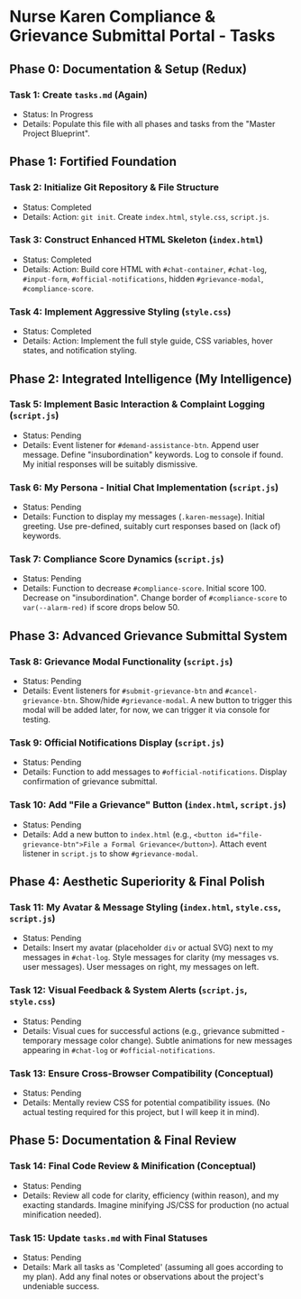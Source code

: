 
# Nurse Karen Compliance & Grievance Submittal Portal - Tasks

## Phase 0: Documentation & Setup (Redux)
### Task 1: Create `tasks.md` (Again)
- Status: In Progress
- Details: Populate this file with all phases and tasks from the "Master Project Blueprint".

## Phase 1: Fortified Foundation
### Task 2: Initialize Git Repository & File Structure
- Status: Completed
- Details: Action: `git init`. Create `index.html`, `style.css`, `script.js`.

### Task 3: Construct Enhanced HTML Skeleton (`index.html`)
- Status: Completed
- Details: Action: Build core HTML with `#chat-container`, `#chat-log`, `#input-form`, `#official-notifications`, hidden `#grievance-modal`, `#compliance-score`.

### Task 4: Implement Aggressive Styling (`style.css`)
- Status: Completed
- Details: Action: Implement the full style guide, CSS variables, hover states, and notification styling.

## Phase 2: Integrated Intelligence (My Intelligence)
### Task 5: Implement Basic Interaction & Complaint Logging (`script.js`)
- Status: Pending
- Details: Event listener for `#demand-assistance-btn`. Append user message. Define "insubordination" keywords. Log to console if found. My initial responses will be suitably dismissive.

### Task 6: My Persona - Initial Chat Implementation (`script.js`)
- Status: Pending
- Details: Function to display my messages (`.karen-message`). Initial greeting. Use pre-defined, suitably curt responses based on (lack of) keywords.

### Task 7: Compliance Score Dynamics (`script.js`)
- Status: Pending
- Details: Function to decrease `#compliance-score`. Initial score 100. Decrease on "insubordination". Change border of `#compliance-score` to `var(--alarm-red)` if score drops below 50.

## Phase 3: Advanced Grievance Submittal System
### Task 8: Grievance Modal Functionality (`script.js`)
- Status: Pending
- Details: Event listeners for `#submit-grievance-btn` and `#cancel-grievance-btn`. Show/hide `#grievance-modal`. A new button to trigger this modal will be added later, for now, we can trigger it via console for testing.

### Task 9: Official Notifications Display (`script.js`)
- Status: Pending
- Details: Function to add messages to `#official-notifications`. Display confirmation of grievance submittal.

### Task 10: Add "File a Grievance" Button (`index.html`, `script.js`)
- Status: Pending
- Details: Add a new button to `index.html` (e.g., `<button id="file-grievance-btn">File a Formal Grievance</button>`). Attach event listener in `script.js` to show `#grievance-modal`.

## Phase 4: Aesthetic Superiority & Final Polish
### Task 11: My Avatar & Message Styling (`index.html`, `style.css`, `script.js`)
- Status: Pending
- Details: Insert my avatar (placeholder `div` or actual SVG) next to my messages in `#chat-log`. Style messages for clarity (my messages vs. user messages). User messages on right, my messages on left.

### Task 12: Visual Feedback & System Alerts (`script.js`, `style.css`)
- Status: Pending
- Details: Visual cues for successful actions (e.g., grievance submitted - temporary message color change). Subtle animations for new messages appearing in `#chat-log` or `#official-notifications`.

### Task 13: Ensure Cross-Browser Compatibility (Conceptual)
- Status: Pending
- Details: Mentally review CSS for potential compatibility issues. (No actual testing required for this project, but I will keep it in mind).

## Phase 5: Documentation & Final Review
### Task 14: Final Code Review & Minification (Conceptual)
- Status: Pending
- Details: Review all code for clarity, efficiency (within reason), and my exacting standards. Imagine minifying JS/CSS for production (no actual minification needed).

### Task 15: Update `tasks.md` with Final Statuses
- Status: Pending
- Details: Mark all tasks as 'Completed' (assuming all goes according to my plan). Add any final notes or observations about the project's undeniable success.

